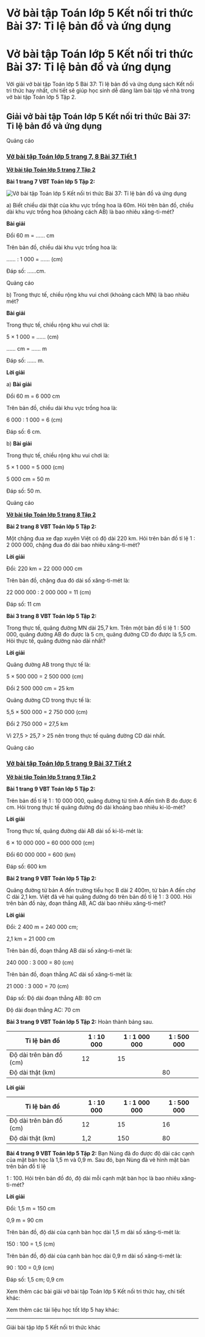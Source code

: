 # Vở bài tập Toán lớp 5 Kết nối tri thức Bài 37: Tỉ lệ bản đồ và ứng dụng

# Vở bài tập Toán lớp 5 Kết nối tri thức Bài 37: Tỉ lệ bản đồ và ứng dụng

Với giải vở bài tập Toán lớp 5 Bài 37: Tỉ lệ bản đồ và ứng dụng sách Kết nối tri thức hay nhất, chi tiết sẽ giúp học sinh dễ dàng làm bài tập về nhà trong vở bài tập Toán lớp 5 Tập 2.

## Giải vở bài tập Toán lớp 5 Kết nối tri thức Bài 37: Tỉ lệ bản đồ và ứng dụng

Quảng cáo

### [**Vở bài tập Toán lớp 5 trang 7, 8 Bài 37 Tiết 1**](https://vietjack.com/vbt-toan-5-kn/bai-37-tiet-1-trang-7-tap-2.jsp)

[**Vở bài tập Toán lớp 5 trang 7 Tập 2**](https://vietjack.com/vbt-toan-5-kn/vbt-toan-lop-5-trang-7-tap-2.jsp)

**Bài 1 trang 7 VBT Toán lớp 5 Tập 2:**

![Vở bài tập Toán lớp 5 Kết nối tri thức Bài 37: Tỉ lệ bản đồ và ứng dụng](https://vietjack.com/vbt-toan-5-kn/images/bai-37-ti-le-ban-do-va-ung-dung-265469.PNG)

a) Biết chiều dài thật của khu vực trồng hoa là 60m. Hỏi trên bản đồ, chiều dài khu vực trồng hoa (khoảng cách AB) là bao nhiêu xăng-ti-mét?

**Bài giải**

Đổi 60 m = …… cm

Trên bản đồ, chiều dài khu vực trồng hoa là:

…… : 1 000 = …… (cm)

Đáp số: ……cm.

Quảng cáo

b) Trong thực tế, chiều rộng khu vui chơi (khoảng cách MN) là bao nhiêu mét?

**Bài giải**

Trong thực tế, chiều rộng khu vui chơi là:

5 × 1 000 = …… (cm)

…… cm = …… m

Đáp số: …… m.

**Lời giải**

a) **Bài giải**

Đổi 60 m = 6 000 cm

Trên bản đồ, chiều dài khu vực trồng hoa là:

6 000 : 1 000 = 6 (cm)

Đáp số: 6 cm.

b) **Bài giải**

Trong thực tế, chiều rộng khu vui chơi là:

5 × 1 000 = 5 000 (cm)

5 000 cm = 50 m

Đáp số: 50 m.

Quảng cáo

[**Vở bài tập Toán lớp 5 trang 8 Tập 2**](https://vietjack.com/vbt-toan-5-kn/vbt-toan-lop-5-trang-8-tap-2.jsp)

**Bài 2 trang 8 VBT Toán lớp 5 Tập 2:**

Một chặng đua xe đạp xuyên Việt có độ dài 220 km. Hỏi trên bản đồ tỉ lệ 1 : 2 000 000, chặng đua đó dài bao nhiêu xăng-ti-mét?

**Lời giải**

Đổi: 220 km = 22 000 000 cm

Trên bản đồ, chặng đua đó dài số xăng-ti-mét là:

22 000 000 : 2 000 000 = 11 (cm)

Đáp số: 11 cm

**Bài 3 trang 8 VBT Toán lớp 5 Tập 2:**

Trong thực tế, quãng đường MN dài 25,7 km. Trên một bản đồ tỉ lệ 1 : 500 000, quãng đường AB đo được là 5 cm, quãng đường CD đo được là 5,5 cm. Hỏi thực tế, quãng đường nào dài nhất?

**Lời giải**

Quãng đường AB trong thực tế là:

5 × 500 000 = 2 500 000 (cm)

Đổi 2 500 000 cm = 25 km

Quãng đường CD trong thực tế là:

5,5 × 500 000 = 2 750 000 (cm)

Đổi 2 750 000 = 27,5 km

Vì 27,5 > 25,7 > 25 nên trong thực tế quãng đường CD dài nhất.

Quảng cáo

### [**Vở bài tập Toán lớp 5 trang 9 Bài 37 Tiết 2**](https://vietjack.com/vbt-toan-5-kn/bai-37-tiet-2-trang-9-tap-2.jsp)

[**Vở bài tập Toán lớp 5 trang 9 Tập 2**](https://vietjack.com/vbt-toan-5-kn/vbt-toan-lop-5-trang-9-tap-2.jsp)

**Bài 1 trang 9 VBT Toán lớp 5 Tập 2:**

Trên bản đồ tỉ lệ 1 : 10 000 000, quãng đường từ tỉnh A đến tỉnh B đo được 6 cm. Hỏi trong thực tế quãng đường đó dài khoảng bao nhiêu ki-lô-mét?

**Lời giải**

Trong thực tế, quãng đường dài AB dài số ki-lô-mét là:

6 × 10 000 000 = 60 000 000 (cm)

Đổi 60 000 000 = 600 (km)

Đáp số: 600 km

**Bài 2 trang 9 VBT Toán lớp 5 Tập 2:**

Quãng đường từ bản A đến trường tiểu học B dài 2 400m, từ bản A đến chợ C dài 2,1 km. Việt đã vẽ hai quãng đường đó trên bản đồ tỉ lệ 1 : 3 000. Hỏi trên bản đồ này, đoạn thẳng AB, AC dài bao nhiêu xăng-ti-mét?

**Lời giải**

Đổi: 2 400 m = 240 000 cm;

2,1 km = 21 000 cm

Trên bản đồ, đoạn thẳng AB dài số xăng-ti-mét là:

240 000 : 3 000 = 80 (cm)

Trên bản đồ, đoạn thẳng AC dài số xăng-ti-mét là:

21 000 : 3 000 = 70 (cm)

Đáp số: Độ dài đoạn thẳng AB: 80 cm

Độ dài đoạn thẳng AC: 70 cm

**Bài 3 trang 9 VBT Toán lớp 5 Tập 2:** Hoàn thành bảng sau.

Tỉ lệ bản đồ | 1 : 10 000 | 1 : 1 000 000 | 1 : 500 000  
---|---|---|---  
Độ dài trên bản đồ (cm) | 12 | 15 |   
Độ dài thật (km) |  |  | 80  
  
**Lời giải**

Tỉ lệ bản đồ | 1 : 10 000 | 1 : 1 000 000 | 1 : 500 000  
---|---|---|---  
Độ dài trên bản đồ (cm) | 12 | 15 | 16  
Độ dài thật (km) | 1,2 | 150 | 80  
  
**Bài 4 trang 9 VBT Toán lớp 5 Tập 2:** Bạn Nùng đã đo được độ dài các cạnh của mặt bàn học là 1,5 m và 0,9 m. Sau đó, bạn Nùng đã vẽ hình mặt bàn trên bản đồ tỉ lệ

1 : 100. Hỏi trên bản đồ đó, độ dài mỗi cạnh mặt bàn học là bao nhiêu xăng-ti-mét?

**Lời giải**

Đổi: 1,5 m = 150 cm

0,9 m = 90 cm

Trên bản đồ, độ dài của cạnh bàn học dài 1,5 m dài số xăng-ti-mét là:

150 : 100 = 1,5 (cm)

Trên bản đồ, độ dài của cạnh bàn học dài 0,9 m dài số xăng-ti-mét là:

90 : 100 = 0,9 (cm)

Đáp số: 1,5 cm; 0,9 cm

Xem thêm các bài giải vở bài tập Toán lớp 5 Kết nối tri thức hay, chi tiết khác:

Xem thêm các tài liệu học tốt lớp 5 hay khác:

* * *

Giải bài tập lớp 5 Kết nối tri thức khác
